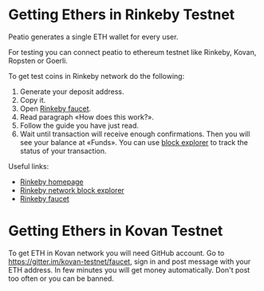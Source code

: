 # Getting Ethers in Rinkeby Testnet

Peatio generates a single ETH wallet for every user.

For testing you can connect peatio to ethereum testnet like Rinkeby, Kovan, Ropsten or Goerli.

To get test coins in Rinkeby network do the following:

1. Generate your deposit address.
2. Copy it.
3. Open [Rinkeby faucet](https://www.rinkeby.io/#faucet).
4. Read paragraph «How does this work?».
5. Follow the guide you have just read.
6. Wait until transaction will receive enough confirmations. Then you will see your balance at «Funds». You can use [block explorer](https://rinkeby.etherscan.io/) to track the status of your transaction.

Useful links:

* [Rinkeby homepage](https://www.rinkeby.io/)
* [Rinkeby network block explorer](https://rinkeby.etherscan.io/)
* [Rinkeby faucet](https://www.rinkeby.io/#faucet)

# Getting Ethers in Kovan Testnet

To get ETH in Kovan network you will need GitHub account. Go to https://gitter.im/kovan-testnet/faucet, sign in and post message with your ETH address. In few minutes you will get money automatically. Don't post too often or you can be banned.
